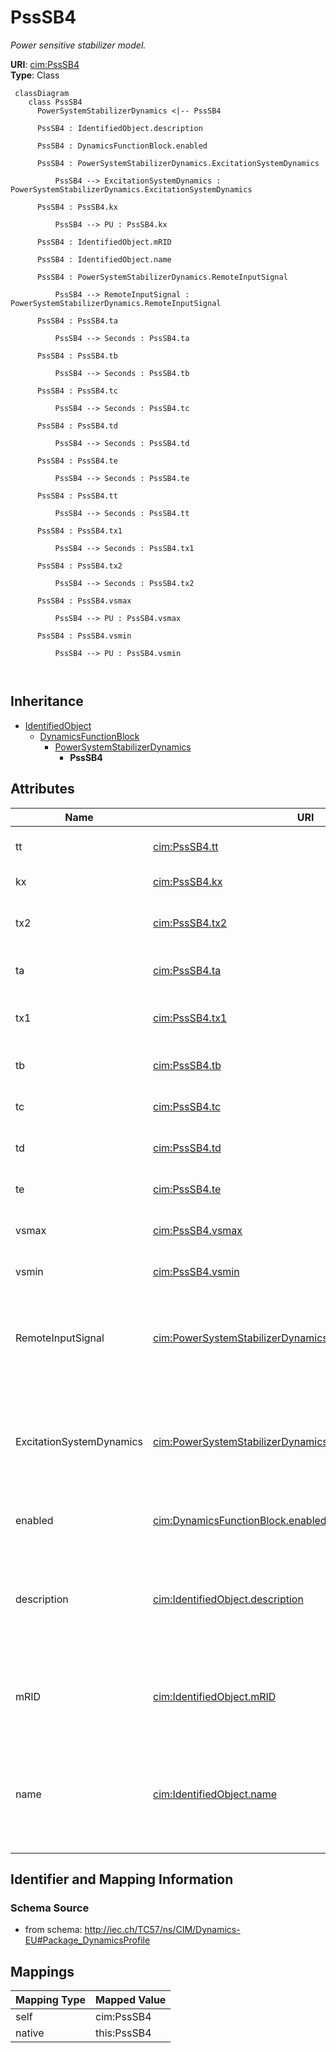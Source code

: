 # PssSB4


_Power sensitive stabilizer model._





**URI**: [cim:PssSB4](http://iec.ch/TC57/CIM100#PssSB4)<br />
**Type**: Class




```mermaid
 classDiagram
    class PssSB4
      PowerSystemStabilizerDynamics <|-- PssSB4
      
      PssSB4 : IdentifiedObject.description
        
      PssSB4 : DynamicsFunctionBlock.enabled
        
      PssSB4 : PowerSystemStabilizerDynamics.ExcitationSystemDynamics
        
          PssSB4 --> ExcitationSystemDynamics : PowerSystemStabilizerDynamics.ExcitationSystemDynamics
        
      PssSB4 : PssSB4.kx
        
          PssSB4 --> PU : PssSB4.kx
        
      PssSB4 : IdentifiedObject.mRID
        
      PssSB4 : IdentifiedObject.name
        
      PssSB4 : PowerSystemStabilizerDynamics.RemoteInputSignal
        
          PssSB4 --> RemoteInputSignal : PowerSystemStabilizerDynamics.RemoteInputSignal
        
      PssSB4 : PssSB4.ta
        
          PssSB4 --> Seconds : PssSB4.ta
        
      PssSB4 : PssSB4.tb
        
          PssSB4 --> Seconds : PssSB4.tb
        
      PssSB4 : PssSB4.tc
        
          PssSB4 --> Seconds : PssSB4.tc
        
      PssSB4 : PssSB4.td
        
          PssSB4 --> Seconds : PssSB4.td
        
      PssSB4 : PssSB4.te
        
          PssSB4 --> Seconds : PssSB4.te
        
      PssSB4 : PssSB4.tt
        
          PssSB4 --> Seconds : PssSB4.tt
        
      PssSB4 : PssSB4.tx1
        
          PssSB4 --> Seconds : PssSB4.tx1
        
      PssSB4 : PssSB4.tx2
        
          PssSB4 --> Seconds : PssSB4.tx2
        
      PssSB4 : PssSB4.vsmax
        
          PssSB4 --> PU : PssSB4.vsmax
        
      PssSB4 : PssSB4.vsmin
        
          PssSB4 --> PU : PssSB4.vsmin
        
      
```





## Inheritance
* [IdentifiedObject](IdentifiedObject.md)
    * [DynamicsFunctionBlock](DynamicsFunctionBlock.md)
        * [PowerSystemStabilizerDynamics](PowerSystemStabilizerDynamics.md)
            * **PssSB4**



## Attributes


| Name | URI | Cardinality and Range | Description | Inheritance |
| ---  | --- | --- | --- | --- |
| tt | [cim:PssSB4.tt](http://iec.ch/TC57/CIM100#PssSB4.tt) | 1..1 <br />  [Seconds](Seconds.md)  | Time constant (<i>Tt</i>) (&gt;= 0) | direct |
| kx | [cim:PssSB4.kx](http://iec.ch/TC57/CIM100#PssSB4.kx) | 1..1 <br />  [PU](PU.md)  | Gain (<i>Kx</i>) | direct |
| tx2 | [cim:PssSB4.tx2](http://iec.ch/TC57/CIM100#PssSB4.tx2) | 1..1 <br />  [Seconds](Seconds.md)  | Time constant (<i>Tx2</i>) (&gt;= 0) | direct |
| ta | [cim:PssSB4.ta](http://iec.ch/TC57/CIM100#PssSB4.ta) | 1..1 <br />  [Seconds](Seconds.md)  | Time constant (<i>Ta</i>) (&gt;= 0) | direct |
| tx1 | [cim:PssSB4.tx1](http://iec.ch/TC57/CIM100#PssSB4.tx1) | 1..1 <br />  [Seconds](Seconds.md)  | Reset time constant (<i>Tx1</i>) (&gt;= 0) | direct |
| tb | [cim:PssSB4.tb](http://iec.ch/TC57/CIM100#PssSB4.tb) | 1..1 <br />  [Seconds](Seconds.md)  | Time constant (<i>Tb</i>) (&gt;= 0) | direct |
| tc | [cim:PssSB4.tc](http://iec.ch/TC57/CIM100#PssSB4.tc) | 1..1 <br />  [Seconds](Seconds.md)  | Time constant (<i>Tc</i>) (&gt;= 0) | direct |
| td | [cim:PssSB4.td](http://iec.ch/TC57/CIM100#PssSB4.td) | 1..1 <br />  [Seconds](Seconds.md)  | Time constant (<i>Td</i>) (&gt;= 0) | direct |
| te | [cim:PssSB4.te](http://iec.ch/TC57/CIM100#PssSB4.te) | 1..1 <br />  [Seconds](Seconds.md)  | Time constant (<i>Te</i>) (&gt;= 0) | direct |
| vsmax | [cim:PssSB4.vsmax](http://iec.ch/TC57/CIM100#PssSB4.vsmax) | 1..1 <br />  [PU](PU.md)  | Limiter (<i>Vsmax</i>) (&gt; PssSB4 | direct |
| vsmin | [cim:PssSB4.vsmin](http://iec.ch/TC57/CIM100#PssSB4.vsmin) | 1..1 <br />  [PU](PU.md)  | Limiter (<i>Vsmin</i>) (&lt; PssSB4 | direct |
| RemoteInputSignal | [cim:PowerSystemStabilizerDynamics.RemoteInputSignal](http://iec.ch/TC57/CIM100#PowerSystemStabilizerDynamics.RemoteInputSignal) | 0..* <br />  [RemoteInputSignal](RemoteInputSignal.md)  | Remote input signal used by this power system stabilizer model | [PowerSystemStabilizerDynamics](PowerSystemStabilizerDynamics.md) |
| ExcitationSystemDynamics | [cim:PowerSystemStabilizerDynamics.ExcitationSystemDynamics](http://iec.ch/TC57/CIM100#PowerSystemStabilizerDynamics.ExcitationSystemDynamics) | 1..1 <br />  [ExcitationSystemDynamics](ExcitationSystemDynamics.md)  | Excitation system model with which this power system stabilizer model is asso... | [PowerSystemStabilizerDynamics](PowerSystemStabilizerDynamics.md) |
| enabled | [cim:DynamicsFunctionBlock.enabled](http://iec.ch/TC57/CIM100#DynamicsFunctionBlock.enabled) | 1..1 <br />  boolean  | Function block used indicator | [DynamicsFunctionBlock](DynamicsFunctionBlock.md) |
| description | [cim:IdentifiedObject.description](http://iec.ch/TC57/CIM100#IdentifiedObject.description) | 0..1 <br />  string  | The description is a free human readable text describing or naming the object | [IdentifiedObject](IdentifiedObject.md) |
| mRID | [cim:IdentifiedObject.mRID](http://iec.ch/TC57/CIM100#IdentifiedObject.mRID) | 1..1 <br />  string  | Master resource identifier issued by a model authority | [IdentifiedObject](IdentifiedObject.md) |
| name | [cim:IdentifiedObject.name](http://iec.ch/TC57/CIM100#IdentifiedObject.name) | 0..1 <br />  string  | The name is any free human readable and possibly non unique text naming the o... | [IdentifiedObject](IdentifiedObject.md) |









## Identifier and Mapping Information







### Schema Source


* from schema: http://iec.ch/TC57/ns/CIM/Dynamics-EU#Package_DynamicsProfile





## Mappings

| Mapping Type | Mapped Value |
| ---  | ---  |
| self | cim:PssSB4 |
| native | this:PssSB4 |




